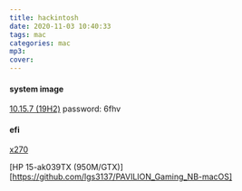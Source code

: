 ```yaml
---
title: hackintosh
date: 2020-11-03 10:40:33
tags: mac
categories: mac
mp3:
cover:
---
```


#### system image

[10.15.7 (19H2)](cloud.189.cn/t/EJBRvqqmmiAb) 
password: 6fhv

#### efi

[x270](https://github.com/sineline/Thinkpad-x270-i5-6200U-HD520-Clover)

[HP 15-ak039TX (950M/GTX)][https://github.com/lgs3137/PAVILION_Gaming_NB-macOS]


